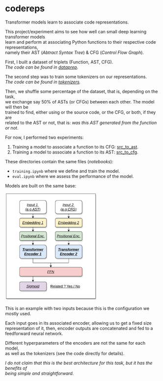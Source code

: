 # codereps
Transformer models learn to associate code representations. 

This project/experiment aims to see how well can small deep learning transformer models \
learn and perform at associating Python functions to their respective code representations,\
namely their AST (*Abtract Syntax Tree*) & CFG (*Control Flow Graph*).

First, I built a dataset of triplets (Function, AST, CFG).\
*The code can be found in [dataprep](./dataprep/).*

The second step was to train some tokenizers on our representations.\
*The code can be found in [tokenizers](./tokenizers/).*

Then, we shuffle some percentage of the dataset, that is, depending on the task,\
we exchange say 50% of ASTs (or CFGs) between each other. The model will then be\
trained to find, either using or the source code, or the CFG, or both, if they are\
related to the AST or not, that is: *was this AST generated from the function or not*.

For now, I performed two experiments:
1. Training a model to associate a function to its CFG: [src_to_ast](./src_to_ast/).
2. Training a model to associate a function to its AST: [src_to_cfg](./src_to_cfg/).

These directories contain the same files (*notebooks*):
- `training.ipynb` where we define and train the model.
- `eval.ipynb` where we assess the performance of the model.

Models are built on the same base:

<img src="arch.png" alt="base architecture" width="300"/>

This is an example with two inputs because this is the configuration we mostly used.

Each input goes in its associated encoder, allowing us to get a fixed size\
representation of it, then, encoder outputs are concatenated and fed to a\
feedforward neural network. 

Different hyperparameters of the encoders are not the same for each model,\
as well as the tokenizers (see the code directly for details).

*I do not claim that this is the best architecture for this task, but it has the benefits of\
being simple and straightforward.*
